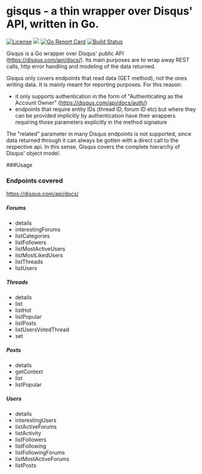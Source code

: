 # gisqus - a thin wrapper over Disqus' API, written in Go.

[![License](https://img.shields.io/badge/License-Apache%202.0-blue.svg)](https://opensource.org/licenses/Apache-2.0)
[![](https://godoc.org/github.com/pierods/gisqus?status.svg)](http://godoc.org/github.com/pierods/gisqus)
[![Go Report Card](https://goreportcard.com/badge/github.com/pierods/gisqus)](https://goreportcard.com/report/github.com/pierods/gisqus)
[![Build Status](https://travis-ci.org/pierods/gisqus.svg?branch=master)](https://travis-ci.org/pierods/gisqus)

Gisqus is a Go wrapper over Disqus' public API (https://disqus.com/api/docs/). Its main purposes are to wrap away REST calls, http error handling and modeling of the data returned.

Gisqus only covers endpoints that read data (GET method), not the ones writing data. It is mainly meant for reporting purposes.
For this reason: 
* it only supports authentication in the form of "Authenticating as the Account Owner" (https://disqus.com/api/docs/auth/)
* endpoints that require entity IDs (thread ID, forum ID etc) but where they can be provided implicitly by authentication have their wrappers 
  requiring those parameters explicitly in the method signature

The "related" parameter in many Disqus endpoints is not supported, since data returned through it can always be gotten with a direct call to the 
respective api. In this sense, Gisqus covers the complete hierarchy of Disqus' object model.

###Usage

### Endpoints covered
https://disqus.com/api/docs/
##### Forums
* details
* interestingForums
* listCategories
* listFollowers 
* listMostActiveUsers
* listMostLikedUsers
* listThreads
* listUsers

##### Threads
* details
* list
* listHot 
* listPopular 
* listPosts
* listUsersVotedThread
* set

##### Posts
* details
* getContext 
* list
* listPopular

##### Users
* details 
* interestingUsers
* listActiveForums
* listActivity 
* listFollowers 
* listFollowing 
* listFollowingForums 
* listMostActiveForums 
* listPosts